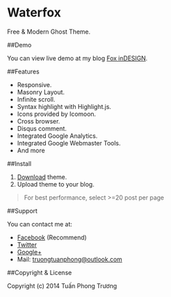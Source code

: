 Waterfox
========

Free &amp; Modern Ghost Theme.

##Demo

You can view live demo at my blog [Fox inDESIGN](foxindesign.net).

##Features

* Responsive.
* Masonry Layout.
* Infinite scroll.
* Syntax highlight with Highlight.js.
* Icons provided by Icomoon.
* Cross browser.
* Disqus comment.
* Integrated Google Analytics.
* Integrated Google Webmaster Tools.
* And more

##Install

1. [Download]() theme.
2. Upload theme to your blog.

> For best performance, select >=20 post per page

##Support

You can contact me at:
* [Facebook](https://www.facebook.com/tuanphongtruong98) (Recommend)
* [Twitter](https://twitter.com/tuanphongtruong)
* [Google+](https://plus.google.com/+TuấnPhongTrương)
* Mail: truongtuanphong@outlook.com

##Copyright &amp; License

Copyright (c) 2014 Tuấn Phong Trương

